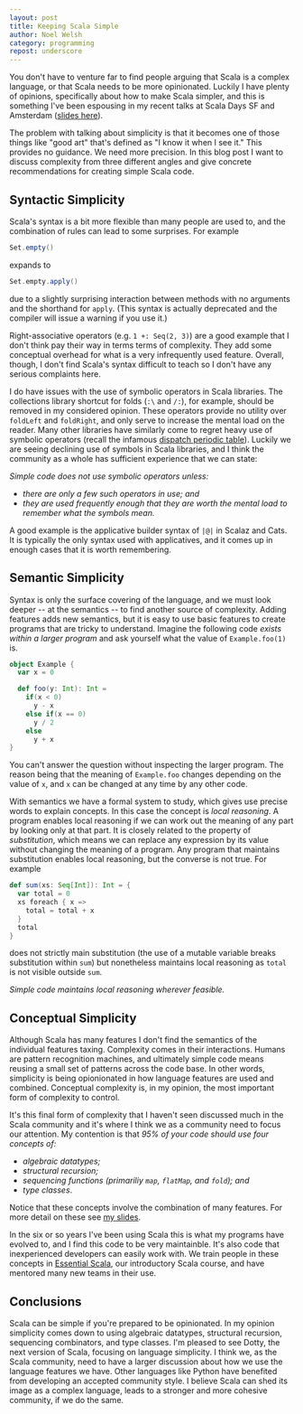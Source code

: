 ```yaml
---
layout: post
title: Keeping Scala Simple
author: Noel Welsh
category: programming
repost: underscore
---
```


You don't have to venture far to find people arguing that Scala is a complex language, or that Scala needs to be more opinionated. Luckily I have plenty of opinions, specifically about how to make Scala simpler, and this is something I've been espousing in my recent talks at Scala Days SF and Amsterdam ([slides here][slides]). 

The problem with talking about simplicity is that it becomes one of those things like "good art" that's defined as "I know it when I see it." This provides no guidance. We need more precision. In this blog post I want to discuss complexity from three different angles and give concrete recommendations for creating simple Scala code.

<!-- more -->

## Syntactic Simplicity

Scala's syntax is a bit more flexible than many people are used to, and the combination of rules can lead to some surprises. For example

~~~ scala
Set.empty()
~~~

expands to

~~~ scala
Set.empty.apply()
~~~

due to a slightly surprising interaction between methods with no arguments and the shorthand for `apply`. (This syntax is actually deprecated and the compiler will issue a warning if you use it.)

Right-associative operators (e.g. `1 +: Seq(2, 3)`) are a good example that I don't think pay their way in terms terms of complexity. They add some conceptual overhead for what is a very infrequently used feature. Overall, though, I don't find Scala's syntax difficult to teach so I don't have any serious complaints here.

I do have issues with the use of symbolic operators in Scala libraries. The collections library shortcut for folds (`:\` and `/:`), for example, should be removed in my considered opinion. These operators provide no utility over `foldLeft` and `foldRight`, and only serve to increase the mental load on the reader. Many other libraries have similarly come to regret heavy use of symbolic operators (recall the infamous [dispatch periodic table][periodic-table]). Luckily we are seeing declining use of symbols in Scala libraries, and I think the community as a whole has sufficient experience that we can state:

*Simple code does not use symbolic operators unless:*

- *there are only a few such operators in use; and*
- *they are used frequently enough that they are worth the mental load to remember what the symbols mean.*

A good example is the applicative builder syntax of `|@|` in Scalaz and Cats. It is typically the only syntax used with applicatives, and it comes up in enough cases that it is worth remembering.

## Semantic Simplicity

Syntax is only the surface covering of the language, and we must look deeper -- at the semantics -- to find another source of complexity. Adding features adds new semantics, but it is easy to use basic features to create programs that are tricky to understand. Imagine the following code *exists within a larger program* and ask yourself what the value of `Example.foo(1)` is.

~~~ scala
object Example {
  var x = 0

  def foo(y: Int): Int =
    if(x < 0)
      y - x
    else if(x == 0)
      y / 2
    else
      y + x
}
~~~

You can't answer the question without inspecting the larger program. The reason being that the meaning of `Example.foo` changes depending on the value of `x`, and `x` can be changed at any time by any other code.

With semantics we have a formal system to study, which gives use precise words to explain concepts. In this case the concept is *local reasoning*. A program enables local reasoning if we can work out the meaning of any part by looking only at that part. It is closely related to the property of *substitution*, which means we can replace any expression by its value without changing the meaning of a program. Any program that maintains substitution enables local reasoning, but the converse is not true. For example

~~~ scala
def sum(xs: Seq[Int]): Int = {
  var total = 0
  xs foreach { x =>
    total = total + x
  }
  total
}
~~~

does not strictly main substitution (the use of a mutable variable breaks substitution within `sum`) but nonetheless maintains local reasoning as `total` is not visible outside `sum`.

*Simple code maintains local reasoning wherever feasible.*

## Conceptual Simplicity

Although Scala has many features I don't find the semantics of the individual features taxing. Complexity comes in their interactions. Humans are pattern recognition machines, and ultimately simple code means reusing a small set of patterns across the code base. In other words, simplicity is being opionionated in how language features are used and combined. Conceptual complexity is, in my opinion, the most important form of complexity to control.

It's this final form of complexity that I haven't seen discussed much in the Scala community and it's where I think we as a community need to focus our attention. My contention is that *95% of your code should use four concepts of:*

- *algebraic datatypes;*
- *structural recursion;*
- *sequencing functions (primariliy `map`, `flatMap`, and `fold`); and*
- *type classes*.

Notice that these concepts involve the combination of many features. For more detail on these see [my slides][slides].

In the six or so years I've been using Scala this is what my programs have evolved to, and I find this code to be very maintainble. It's also code that inexperienced developers can easily work with. We train people in these concepts in [Essential Scala][essential-scala], our introductory Scala course, and have mentored many new teams in their use.

## Conclusions

Scala can be simple if you're prepared to be opinionated. In my opinion simplicity comes down to using algebraic datatypes, structural recursion, sequencing combinators, and type classes. I'm pleased to see Dotty, the next version of Scala, focusing on language simplicity. I think we, as the Scala community, need to have a larger discussion about how we use the language features we have. Other languages like Python have benefited from developing an accepted community style. I believe Scala can shed its image as a complex language, leads to a stronger and more cohesive community, if we do the same.

[slides]: http://noelwelsh.com/downloads/scala-days-amsterdam-2015.pdf
[periodic-table]: http://www.flotsam.nl/dispatch-periodic-table.html
[essential-scala]: http://underscore.io/training/courses/essential-scala/
